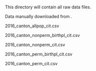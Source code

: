 This directory will contain all raw data files.

Data manually downloaded from [](https://www.pxweb.bfs.admin.ch/pxweb/en/px-x-0102010000_104/-/px-x-0102010000_104.px).

2016_canton_allpop_cit.csv


2016_canton_nonperm_birthpl_cit.csv


2016_canton_nonperm_cit.csv


2016_canton_perm_birthpl_cit.csv


2016_canton_perm_cit.csv


